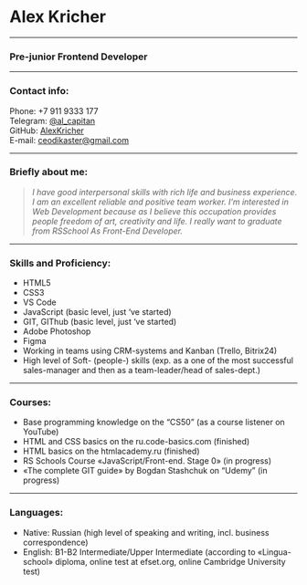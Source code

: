 # Alex Kricher

---

### Pre-junior Frontend Developer

---

### Contact info:

Phone: +7 911 9333 177\
Telegram: [@al_capitan](https://t.me/al_capitan)\
GitHub: [AlexKricher](https://github.com/AlexKricher)\
E-mail: ceodikaster@gmail.com

---

### Briefly about me:

> _I have good interpersonal skills with rich life and business experience. I am an excellent reliable and positive team worker. I’m interested in Web Development because as I believe this occupation provides people freedom of art, creativity and life. I really want to graduate from RSSchool As Front-End Developer._

---

### Skills and Proficiency:

- HTML5
- CSS3
- VS Code
- JavaScript (basic level, just ‘ve started)
- GIT, GIThub (basic level, just ‘ve started)
- Adobe Photoshop
- Figma
- Working in teams using CRM-systems and Kanban (Trello, Bitrix24)
- High level of Soft- (people-) skills (exp. as a one of the most successful sales-manager and then as a team-leader/head of sales-dept.)

---

### Courses:

- Base programming knowledge on the “CS50” (as a course listener on YouTube)
- HTML and CSS basics on the ru.code-basics.com (finished)
- HTML basics on the htmlacademy.ru (finished)
- RS Schools Course «JavaScript/Front-end. Stage 0» (in progress)
- «The complete GIT guide» by Bogdan Stashchuk on “Udemy” (in progress)

---

### Languages:

- Native: Russian (high level of speaking and writing, incl. business correspondence)
- English: B1-B2 Intermediate/Upper Intermediate (according to «Lingua-school» diploma, online test at efset.org, online Cambridge University test)
